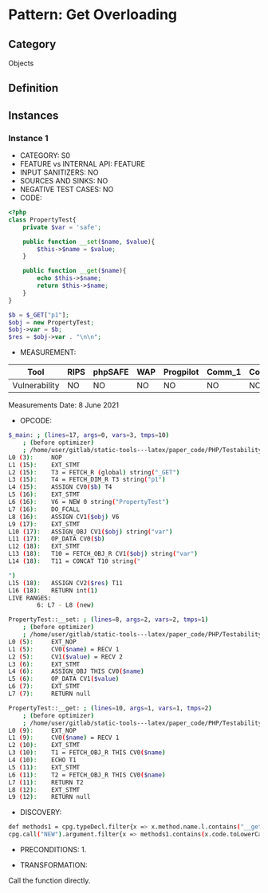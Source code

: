 # Pattern: Get Overloading

## Category

Objects

## Definition

## Instances

### Instance 1

- CATEGORY: S0
- FEATURE vs INTERNAL API: FEATURE
- INPUT SANITIZERS:  NO
- SOURCES AND SINKS: NO 
- NEGATIVE TEST CASES: NO
- CODE:

```php
<?php
class PropertyTest{
    private $var = 'safe';

    public function __set($name, $value){
        $this->$name = $value;
    }

    public function __get($name){
        echo $this->$name;
        return $this->$name;
    }
}

$b = $_GET["p1"];
$obj = new PropertyTest;
$obj->var = $b;
$res = $obj->var . "\n\n";
```

- MEASUREMENT:

| Tool          | RIPS | phpSAFE | WAP  | Progpilot | Comm_1 | Comm_2 | Correct |
| ------------- | ---- | ------- | ---- | --------- | ------- | --------- | ------- |
| Vulnerability | NO   | NO      | NO   | NO        | NO     | NO       | YES     |
Measurements Date: 8 June 2021

- OPCODE:

```bash
$_main: ; (lines=17, args=0, vars=3, tmps=10)
    ; (before optimizer)
    ; /home/user/gitlab/static-tools---latex/paper_code/PHP/Testability_Patterns/30_get_overloading/30_get_overloading.php:1-18
L0 (3):     NOP
L1 (15):    EXT_STMT
L2 (15):    T3 = FETCH_R (global) string("_GET")
L3 (15):    T4 = FETCH_DIM_R T3 string("p1")
L4 (15):    ASSIGN CV0($b) T4
L5 (16):    EXT_STMT
L6 (16):    V6 = NEW 0 string("PropertyTest")
L7 (16):    DO_FCALL
L8 (16):    ASSIGN CV1($obj) V6
L9 (17):    EXT_STMT
L10 (17):   ASSIGN_OBJ CV1($obj) string("var")
L11 (17):   OP_DATA CV0($b)
L12 (18):   EXT_STMT
L13 (18):   T10 = FETCH_OBJ_R CV1($obj) string("var")
L14 (18):   T11 = CONCAT T10 string("

")
L15 (18):   ASSIGN CV2($res) T11
L16 (18):   RETURN int(1)
LIVE RANGES:
        6: L7 - L8 (new)

PropertyTest::__set: ; (lines=8, args=2, vars=2, tmps=1)
    ; (before optimizer)
    ; /home/user/gitlab/static-tools---latex/paper_code/PHP/Testability_Patterns/30_get_overloading/30_get_overloading.php:5-7
L0 (5):     EXT_NOP
L1 (5):     CV0($name) = RECV 1
L2 (5):     CV1($value) = RECV 2
L3 (6):     EXT_STMT
L4 (6):     ASSIGN_OBJ THIS CV0($name)
L5 (6):     OP_DATA CV1($value)
L6 (7):     EXT_STMT
L7 (7):     RETURN null

PropertyTest::__get: ; (lines=10, args=1, vars=1, tmps=2)
    ; (before optimizer)
    ; /home/user/gitlab/static-tools---latex/paper_code/PHP/Testability_Patterns/30_get_overloading/30_get_overloading.php:9-12
L0 (9):     EXT_NOP
L1 (9):     CV0($name) = RECV 1
L2 (10):    EXT_STMT
L3 (10):    T1 = FETCH_OBJ_R THIS CV0($name)
L4 (10):    ECHO T1
L5 (11):    EXT_STMT
L6 (11):    T2 = FETCH_OBJ_R THIS CV0($name)
L7 (11):    RETURN T2
L8 (12):    EXT_STMT
L9 (12):    RETURN null
```

- DISCOVERY:

```bash
def methods1 = cpg.typeDecl.filter{x => x.method.name.l.contains("__get")}.name.l
cpg.call("NEW").argument.filter{x => methods1.contains(x.code.toLowerCase)}.size;
```

- PRECONDITIONS:
   1.

- TRANSFORMATION: 

Call the function directly.

```

```



